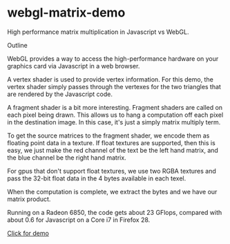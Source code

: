 webgl-matrix-demo
=================

High performance matrix multiplication in Javascript vs WebGL.

Outline

WebGL provides a way to access the high-performance hardware on your graphics card via Javascript in a web browser.

A vertex shader is used to provide vertex information. For this demo, the vertex shader simply passes through the vertexes for the two triangles that are rendered by the Javascript code.

A fragment shader is a bit more interesting. Fragment shaders are called on each pixel being drawn. This allows us to hang a computation off each pixel in the destination image. In this case, it's just a simply matrix multiply term.

To get the source matrices to the fragment shader, we encode them as floating point data in a texture. If float textures are supported, then this is easy, we just make the red channel of the text be the left hand matrix, and the blue channel be the right hand matrix.

For gpus that don't support float textures, we use two RGBA textures and pass the 32-bit float data in the 4 bytes available in each texel.

When the computation is complete, we extract the bytes and we have our matrix product.

Running on a Radeon 6850, the code gets about 23 GFlops, compared with about 0.6 for Javascript on a Core i7 in Firefox 28.

<p><a href="http://watmough.github.io/webgl-matrix-demo/">Click for demo</a>
